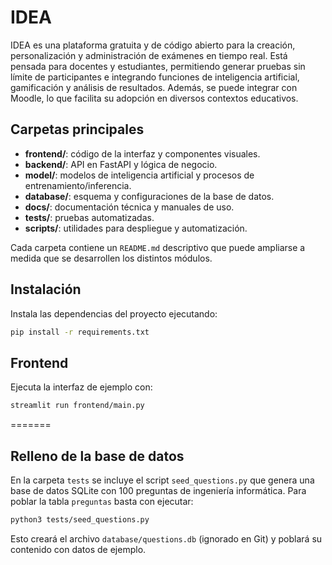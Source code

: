 # IDEA

IDEA es una plataforma gratuita y de código abierto para la creación, personalización y administración de exámenes en tiempo real. Está pensada para docentes y estudiantes, permitiendo generar pruebas sin límite de participantes e integrando funciones de inteligencia artificial, gamificación y análisis de resultados. Además, se puede integrar con Moodle, lo que facilita su adopción en diversos contextos educativos.

## Carpetas principales

- **frontend/**: código de la interfaz y componentes visuales.
- **backend/**: API en FastAPI y lógica de negocio.
- **model/**: modelos de inteligencia artificial y procesos de entrenamiento/inferencia.
- **database/**: esquema y configuraciones de la base de datos.
- **docs/**: documentación técnica y manuales de uso.
- **tests/**: pruebas automatizadas.
- **scripts/**: utilidades para despliegue y automatización.

Cada carpeta contiene un `README.md` descriptivo que puede ampliarse a medida que se desarrollen los distintos módulos.

## Instalación

Instala las dependencias del proyecto ejecutando:


```bash
pip install -r requirements.txt
```

## Frontend

Ejecuta la interfaz de ejemplo con:
```bash
streamlit run frontend/main.py
```
=======
## Relleno de la base de datos

En la carpeta `tests` se incluye el script `seed_questions.py` que genera una base
de datos SQLite con 100 preguntas de ingeniería informática. Para poblar la
tabla `preguntas` basta con ejecutar:

```bash
python3 tests/seed_questions.py
```

Esto creará el archivo `database/questions.db` (ignorado en Git) y
poblará su contenido con datos de ejemplo.


